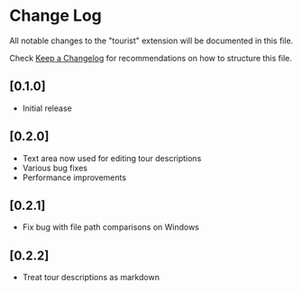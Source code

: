 # Change Log

All notable changes to the "tourist" extension will be documented in this file.

Check [Keep a Changelog](http://keepachangelog.com/) for recommendations on how to structure this file.

## [0.1.0]

- Initial release

## [0.2.0]

- Text area now used for editing tour descriptions
- Various bug fixes
- Performance improvements

## [0.2.1]

- Fix bug with file path comparisons on Windows

## [0.2.2]

- Treat tour descriptions as markdown
